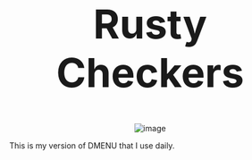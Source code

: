 <!-- https://codinhood.com/nano/git/center-images-text-github-readme-->
<h1 align="center" style="font-size:72px">Rusty Checkers</h1>

<!--https://stackoverflow.com/questions/12090472/how-do-i-center-an-image-in-the-readme-md-file-on-github-->
<p align="center">
        <img src="./.img/topreadmepicture.png" alt="image">
</p>

This is my version of DMENU that I use daily.
